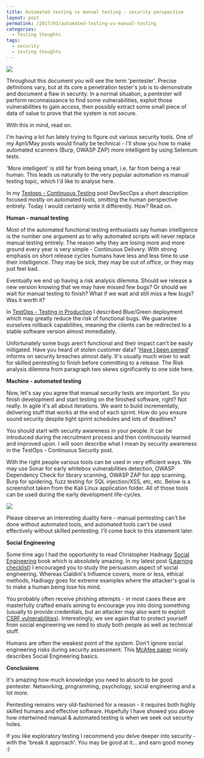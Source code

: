```yaml
---
title: Automated testing vs manual testing - security perspective
layout: post
permalink: /2017/03/automated-testing-vs-manual-testing
categories:
  - Testing thoughts
tags:
  - security
  - testing thoughts 
---
```


![](/images/blog/computer-1591018_640.jpg)

Throughout this document you will see the term 'pentester'. Precise definitions vary, but at its core a penetration
tester's job is to demonstrate and document a flaw in security. In a normal situation, a pentester will perform
reconnaissance to find some vulnerabilities, exploit those vulnerabilities to gain access, then possibly extract some
small piece of data of value to prove that the system is not secure.

With this in mind, read on.

I'm having a lot fun lately trying to figure out various security tools. One of my April/May posts would finally be
technical - I'll show you how to make automated scanners (Burp, OWASP ZAP) more intelligent by using Selenium tests.

'More intelligent' is still far from being smart, i.e. far from being a real human. This leads us naturally to the very
popular automation vs manual testing topic, which I'd like to analyse here.

In my [Testops - Continuous Testing](http://www.awesome-testing.com/2016/10/testops-3-continuous-testing.html) post
DevSecOps a short description focused mostly on automated tools, omitting the human perspective entirely. Today I would
certainly write it differently. How? Read on.

**Human - manual testing**

Most of the automated functional testing enthusiasts say human intelligence is the number one argument as to why
automated scripts will never replace manual testing entirely. The reason why they are losing more and more ground every
year is very simple - Continuous Delivery. With strong emphasis on short release cycles humans have less and less time
to use their intelligence. They may be sick, they may be out of office, or they may just feel bad.

Eventually we end up having a risk analysis dilemma. Should we release a new version knowing that we may have missed few
bugs? Or should we wait for manual testing to finish? What if we wait and still miss a few bugs? Was it worth it?

In [TestOps - Testing in Production](http://www.awesome-testing.com/2016/09/testops-2-testing-in-production.html) I
described Blue/Green deployment which may greatly reduce the risk of functional bugs. We guarantee ourselves rollback
capabilities, meaning the clients can be redirected to a stable software version almost immediately.

Unfortunately some bugs aren't functional and their impact can't be easily mitigated. Have you heard of stolen customer
data? '[Have I been pwned](https://twitter.com/haveibeenpwned)' informs on security breaches almost daily. It's usually
much wiser to wait for skilled pentesting to finish before committing to a release. The Risk analysis dilemma from
paragraph two skews significantly to one side here.

**Machine - automated testing**

Now, let's say you agree that manual security tests are important. So you finish development and start testing on the
finished software, right? Not really. In agile it's all about iterations. We want to build incrementally, delivering
stuff that works at the end of each sprint. How do you ensure sound security despite tight sprint schedules and lots of
deadlines?

You should start with security awareness in your people. It can be introduced during the recruitment process and then
continuously learned and improved upon. I will soon describe what I mean by security awareness in the TestOps -
Continuous Security post.

With the right people various tools can be used in very efficient ways. We may use Sonar for early whitebox
vulnerabilities detection, OWASP Dependency Check for library scanning, OWASP ZAP for app scanning, Burp for spidering,
fuzz testing for SQL injection/XSS, etc, etc. Below is a screenshot taken from the Kali Linux application folder. All of
those tools can be used during the early development life-cycles.

![](/images/blog/burp.jpg)

Please observe an interesting duality here - manual pentesting can't be done without automated tools, and automated
tools can't be used effectively without skilled pentesting. I'll come back to this statement later.

**Social Engineering**

Some time ago I had the opportunity to read Christopher
Hadnagy [Social Engineering](https://www.amazon.co.uk/Social-Engineering-Art-Human-Hacking/dp/0470639539/ref=as_li_ss_tl?ie=UTF8&qid=1490900806&sr=8-1&keywords=social+engineering&linkCode=sl1&tag=awesotesti-21&linkId=75a7b829b9ac91b9090e4d5cb5976496)
book which is absolutely amazing. In my latest
post ([Learning checklist](http://www.awesome-testing.com/2017/03/learning-software-testing-checklist.html)) I
encouraged you to study the persuasion aspect of social engineering. Whereas Cialdini's Influence covers, more or less,
ethical methods, Hadnagy goes for extreme examples where the attacker's goal is to make a human being lose his mind.

You probably often receive phishing attempts - in most cases these are masterfully crafted emails aiming to encourage
you into doing something (usually to provide credentials, but an attacker may also want to
exploit [CSRF vulnerabilities](https://www.owasp.org/index.php/Cross-Site_Request_Forgery_(CSRF))). Interestingly, we
see again that to protect yourself from social engineering we need to study both people as well as technical stuff.

Humans are often the weakest point of the system. Don't ignore social engineering risks during security assessment.
This [McAfee paper](https://www.mcafee.com/hk/resources/reports/rp-hacking-human-os.pdf) nicely describes Social
Engineering basics.

**Conclusions**  

It's amazing how much knowledge you need to absorb to be good pentester. Networking, programming, psychology, social
engineering and a lot more.

Pentesting remains very old-fashioned for a reason - it requires both highly skilled humans and effective software.
Hopefully I have showed you above how intertwined manual & automated testing is when we seek out security holes.

If you like exploratory testing I recommend you delve deeper into security - with the 'break it approach'. You may be
good at it... and earn good money :)
